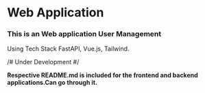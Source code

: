 # Web Application

### This is an Web application User Management

Using Tech Stack FastAPI, Vue.js, Tailwind.

/# Under Development #/

__Respective README.md is included for the frontend and backend applications.Can go through it.__

